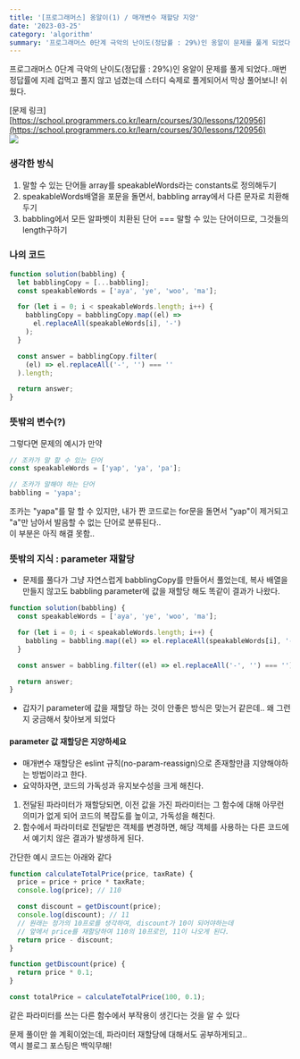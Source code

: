 ```yaml
---
title: '[프로그래머스] 옹알이(1) / 매개변수 재할당 지양'
date: '2023-03-25'
category: 'algorithm'
summary: '프로그래머스 0단계 극악의 난이도(정답률 : 29%)인 옹알이 문제를 풀게 되었다..'
---
```


프로그래머스 0단계 극악의 난이도(정답률 : 29%)인 옹알이 문제를 풀게 되었다..매번 정답률에 지레 겁먹고 풀지 않고 넘겼는데 스터디 숙제로 풀게되어서 막상 풀어보니! 쉬웠다.

\[문제 링크\]  
[https://school.programmers.co.kr/learn/courses/30/lessons/120956](https://school.programmers.co.kr/learn/courses/30/lessons/120956)  
![](https://velog.velcdn.com/images/jiwonyyy/post/f0468d30-daa9-4e85-8c96-176f5b31c8ee/image.png)

### 생각한 방식

1.  말할 수 있는 단어들 array를 speakableWords라는 constants로 정의해두기
2.  speakableWords배열을 포문을 돌면서, babbling array에서 다른 문자로 치환해두기
3.  babbling에서 모든 알파벳이 치환된 단어 === 말할 수 있는 단어이므로, 그것들의 length구하기

### 나의 코드

```js
function solution(babbling) {
  let babblingCopy = [...babbling];
  const speakableWords = ['aya', 'ye', 'woo', 'ma'];

  for (let i = 0; i < speakableWords.length; i++) {
    babblingCopy = babblingCopy.map((el) =>
      el.replaceAll(speakableWords[i], '-')
    );
  }

  const answer = babblingCopy.filter(
    (el) => el.replaceAll('-', '') === ''
  ).length;

  return answer;
}
```

### 뜻밖의 변수(?)

그렇다면 문제의 예시가 만약

```js
// 조카가 말 할 수 있는 단어
const speakableWords = ['yap', 'ya', 'pa'];

// 조카가 말해야 하는 단어
babbling = 'yapa';
```

조카는 "yapa"를 말 할 수 있지만, 내가 짠 코드로는 for문을 돌면서 "yap"이 제거되고 "a"만 남아서 발음할 수 없는 단어로 분류된다..  
이 부분은 아직 해결 못함..

### 뜻밖의 지식 : parameter 재할당

- 문제를 풀다가 그냥 자연스럽게 babblingCopy를 만들어서 풀었는데, 복사 배열을 만들지 않고도 babbling parameter에 값을 재할당 해도 똑같이 결과가 나왔다.

```js
function solution(babbling) {
  const speakableWords = ['aya', 'ye', 'woo', 'ma'];

  for (let i = 0; i < speakableWords.length; i++) {
    babbling = babbling.map((el) => el.replaceAll(speakableWords[i], '-'));
  }

  const answer = babbling.filter((el) => el.replaceAll('-', '') === '').length;

  return answer;
}
```

- 갑자기 parameter에 값을 재할당 하는 것이 안좋은 방식은 맞는거 같은데.. 왜 그런지 궁금해서 찾아보게 되었다

#### parameter 값 재할당은 지양하세요

- 매개변수 재할당은 eslint 규칙(no-param-reassign)으로 존재할만큼 지양해야하는 방법이라고 한다.
- 요약하자면, 코드의 가독성과 유지보수성을 크게 해친다.

1.  전달된 파라미터가 재할당되면, 이전 값을 가진 파라미터는 그 함수에 대해 아무런 의미가 없게 되어 코드의 복잡도를 높이고, 가독성을 해친다.
2.  함수에서 파라미터로 전달받은 객체를 변경하면, 해당 객체를 사용하는 다른 코드에서 예기치 않은 결과가 발생하게 된다.

간단한 예시 코드는 아래와 같다

```js
function calculateTotalPrice(price, taxRate) {
  price = price + price * taxRate;
  console.log(price); // 110

  const discount = getDiscount(price);
  console.log(discount); // 11
  // 원래는 정가의 10프로를 생각하여, discount가 10이 되어야하는데
  // 앞에서 price를 재할당하여 110의 10프로인, 11이 나오게 된다.
  return price - discount;
}

function getDiscount(price) {
  return price * 0.1;
}

const totalPrice = calculateTotalPrice(100, 0.1);
```

같은 파라미터를 쓰는 다른 함수에서 부작용이 생긴다는 것을 알 수 있다

문제 풀이만 쓸 계획이었는데, 파라미터 재할당에 대해서도 공부하게되고..  
역시 블로그 포스팅은 백익무해!
